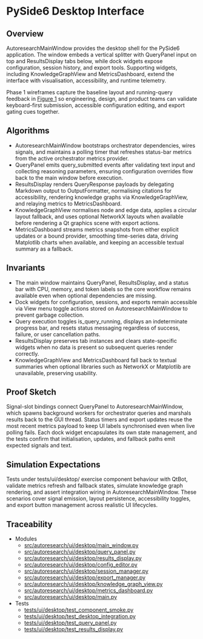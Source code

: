 # PySide6 Desktop Interface

## Overview

AutoresearchMainWindow provides the desktop shell for the PySide6
application. The window embeds a vertical splitter with QueryPanel input on
top and ResultsDisplay tabs below, while dock widgets expose configuration,
session history, and export tools. Supporting widgets, including
KnowledgeGraphView and MetricsDashboard, extend the interface with
visualisation, accessibility, and runtime telemetry.

Phase 1 wireframes capture the baseline layout and running-query feedback in
[Figure 1](../diagrams/pyside6_layout.md#visual-references) so engineering,
design, and product teams can validate keyboard-first submission, accessible
configuration editing, and export gating cues together.

## Algorithms

- AutoresearchMainWindow bootstraps orchestrator dependencies, wires signals,
and maintains a polling timer that refreshes status-bar metrics from the
active orchestrator metrics provider.
- QueryPanel emits query_submitted events after validating text input and
collecting reasoning parameters, ensuring configuration overrides flow back to
the main window before execution.
- ResultsDisplay renders QueryResponse payloads by delegating Markdown output
to OutputFormatter, normalising citations for accessibility, rendering
knowledge graphs via KnowledgeGraphView, and relaying metrics to
MetricsDashboard.
- KnowledgeGraphView normalises node and edge data, applies a circular layout
fallback, and uses optional NetworkX layouts when available before rendering a
Qt graphics scene with export actions.
- MetricsDashboard streams metrics snapshots from either explicit updates or a
bound provider, smoothing time-series data, driving Matplotlib charts when
available, and keeping an accessible textual summary as a fallback.

## Invariants

- The main window maintains QueryPanel, ResultsDisplay, and a status bar with
CPU, memory, and token labels so the core workflow remains available even when
optional dependencies are missing.
- Dock widgets for configuration, sessions, and exports remain accessible via
View menu toggle actions stored on AutoresearchMainWindow to prevent garbage
collection.
- Query execution toggles is_query_running, displays an indeterminate progress
bar, and resets status messaging regardless of success, failure, or user
cancellation paths.
- ResultsDisplay preserves tab instances and clears state-specific widgets when
no data is present so subsequent queries render correctly.
- KnowledgeGraphView and MetricsDashboard fall back to textual summaries when
optional libraries such as NetworkX or Matplotlib are unavailable, preserving
usability.

## Proof Sketch

Signal-slot bindings connect QueryPanel to AutoresearchMainWindow, which
spawns background workers for orchestrator queries and marshals results back to
the GUI thread. Status timers and export updates reuse the most recent metrics
payload to keep UI labels synchronised even when live polling fails. Each
dock widget encapsulates its own state management, and the tests confirm that
initialisation, updates, and fallback paths emit expected signals and text.

## Simulation Expectations

Tests under tests/ui/desktop/ exercise component behaviour with QtBot, validate
metrics refresh and fallback states, simulate knowledge graph rendering, and
assert integration wiring in AutoresearchMainWindow. These scenarios cover
signal emission, layout persistence, accessibility toggles, and export button
management across realistic UI lifecycles.

## Traceability

- Modules
  - [src/autoresearch/ui/desktop/main_window.py][m1]
  - [src/autoresearch/ui/desktop/query_panel.py][m2]
  - [src/autoresearch/ui/desktop/results_display.py][m3]
  - [src/autoresearch/ui/desktop/config_editor.py][m4]
  - [src/autoresearch/ui/desktop/session_manager.py][m5]
  - [src/autoresearch/ui/desktop/export_manager.py][m6]
  - [src/autoresearch/ui/desktop/knowledge_graph_view.py][m7]
  - [src/autoresearch/ui/desktop/metrics_dashboard.py][m8]
  - [src/autoresearch/ui/desktop/main.py][m9]
- Tests
  - [tests/ui/desktop/test_component_smoke.py][t1]
  - [tests/ui/desktop/test_desktop_integration.py][t2]
  - [tests/ui/desktop/test_query_panel.py][t3]
  - [tests/ui/desktop/test_results_display.py][t4]

[m1]: ../../src/autoresearch/ui/desktop/main_window.py
[m2]: ../../src/autoresearch/ui/desktop/query_panel.py
[m3]: ../../src/autoresearch/ui/desktop/results_display.py
[m4]: ../../src/autoresearch/ui/desktop/config_editor.py
[m5]: ../../src/autoresearch/ui/desktop/session_manager.py
[m6]: ../../src/autoresearch/ui/desktop/export_manager.py
[m7]: ../../src/autoresearch/ui/desktop/knowledge_graph_view.py
[m8]: ../../src/autoresearch/ui/desktop/metrics_dashboard.py
[m9]: ../../src/autoresearch/ui/desktop/main.py
[t1]: ../../tests/ui/desktop/test_component_smoke.py
[t2]: ../../tests/ui/desktop/test_desktop_integration.py
[t3]: ../../tests/ui/desktop/test_query_panel.py
[t4]: ../../tests/ui/desktop/test_results_display.py
